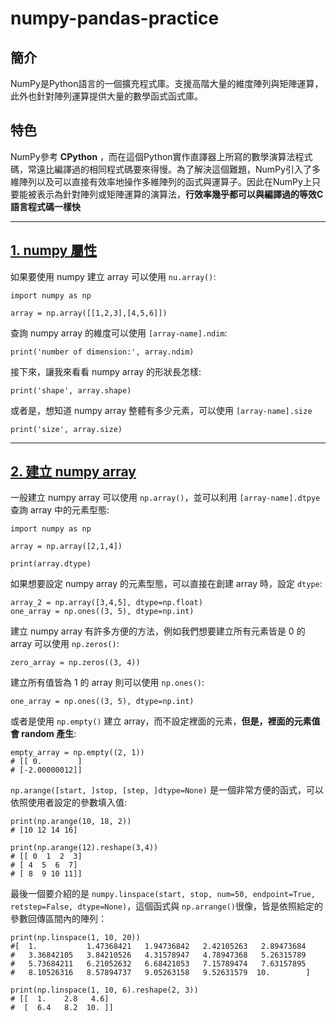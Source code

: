 # numpy-pandas-practice

## 簡介
NumPy是Python語言的一個擴充程式庫。支援高階大量的維度陣列與矩陣運算，此外也針對陣列運算提供大量的數學函式函式庫。

## 特色
NumPy參考 **CPython** ，而在這個Python實作直譯器上所寫的數學演算法程式碼，常遠比編譯過的相同程式碼要來得慢。為了解決這個難題，NumPy引入了多維陣列以及可以直接有效率地操作多維陣列的函式與運算子。因此在NumPy上只要能被表示為針對陣列或矩陣運算的演算法，**行效率幾乎都可以與編譯過的等效C語言程式碼一樣快**

---

## [1. numpy 屬性](https://github.com/Airwavess/numpy-pandas-practice/blob/master/1.%20numpy%20attribute.ipynb)
如果要使用 numpy 建立 array 可以使用 `nu.array()`:
```
import numpy as np

array = np.array([[1,2,3],[4,5,6]])
```

查詢 numpy array 的維度可以使用 `[array-name].ndim`:
```
print('number of dimension:', array.ndim)
```

接下來，讓我來看看 numpy array 的形狀長怎樣:
```
print('shape', array.shape)
```

或者是，想知道 numpy array 整體有多少元素，可以使用 `[array-name].size`
```
print('size', array.size)
```
---

## [2. 建立 numpy array](https://github.com/Airwavess/numpy-pandas-practice/blob/master/2.%20Create%20array.ipynb)

一般建立 numpy array 可以使用 `np.array()`，並可以利用 `[array-name].dtpye` 查詢 array 中的元素型態:
```
import numpy as np

array = np.array([2,1,4])

print(array.dtype)
```

如果想要設定 numpy array 的元素型態，可以直接在創建 array 時，設定 `dtype`:
```
array_2 = np.array([3,4,5], dtype=np.float)
one_array = np.ones((3, 5), dtype=np.int)
```

建立 numpy array 有許多方便的方法，例如我們想要建立所有元素皆是 0 的 array 可以使用 `np.zeros()`:
```
zero_array = np.zeros((3, 4))
```

建立所有值皆為 1 的 array 則可以使用 `np.ones()`:
```
one_array = np.ones((3, 5), dtype=np.int)
```

或者是使用 `np.empty()` 建立 array，而不設定裡面的元素，**但是，裡面的元素值會 random 產生**:
```
empty_array = np.empty((2, 1))
# [[ 0.        ]
# [-2.00000012]]
```

`np.arange([start, ]stop, [step, ]dtype=None)` 是一個非常方便的函式，可以依照使用者設定的參數填入值:
```
print(np.arange(10, 18, 2))    
# [10 12 14 16]

print(np.arange(12).reshape(3,4))
# [[ 0  1  2  3]
# [ 4  5  6  7]
# [ 8  9 10 11]]
```

最後一個要介紹的是 `numpy.linspace(start, stop, num=50, endpoint=True, retstep=False, dtype=None)`，這個函式與 `np.arrange()`很像，皆是依照給定的參數回傳區間內的陣列：
```
print(np.linspace(1, 10, 20))
#[  1.           1.47368421   1.94736842   2.42105263   2.89473684
#   3.36842105   3.84210526   4.31578947   4.78947368   5.26315789
#   5.73684211   6.21052632   6.68421053   7.15789474   7.63157895
#   8.10526316   8.57894737   9.05263158   9.52631579  10.        ]

print(np.linspace(1, 10, 6).reshape(2, 3))
# [[  1.    2.8   4.6]
#  [  6.4   8.2  10. ]]
```
